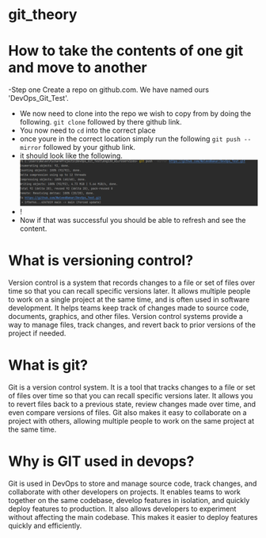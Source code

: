 # git_theory

# How to take the contents of one git and move to another 


-Step one Create a repo on github.com. We have named ours 'DevOps_Git_Test'. 
- We now need to clone into the repo we wish to copy from by doing the following. `git clone` followed by there github link.
- You now need to `cd` into the correct place 
- once youre in the correct location simply run the following `git push --mirror` followed by your github link.
- it should look like the following. ![img.png](img.png)
- !
- Now if that was successful you should be able to refresh and see the content.

# What is versioning control?

Version control is a system that records changes to a file or set of files over time so that you can recall specific versions later. It allows multiple people to work on a single project at the same time, and is often used in software development. It helps teams keep track of changes made to source code, documents, graphics, and other files. Version control systems provide a way to manage files, track changes, and revert back to prior versions of the project if needed.

# What is git?


Git is a version control system. It is a tool that tracks changes to a file or set of files over time so that you can recall specific versions later. It allows you to revert files back to a previous state, review changes made over time, and even compare versions of files. Git also makes it easy to collaborate on a project with others, allowing multiple people to work on the same project at the same time.

# Why is GIT used in devops?

Git is used in DevOps to store and manage source code, track changes, and collaborate with other developers on projects. It enables teams to work together on the same codebase, develop features in isolation, and quickly deploy features to production. It also allows developers to experiment without affecting the main codebase. This makes it easier to deploy features quickly and efficiently.